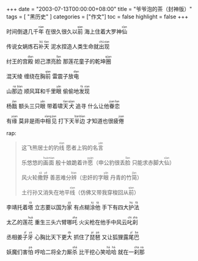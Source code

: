 +++
date = "2003-07-13T00:00:00+08:00"
title = "爷爷泡的茶（封神版）"
tags = [ "黑历史" ]
categories = ["作文"]
toc = false
highlight = false
+++

时间倒退几千<ruby>年<rp>(</rp><rt>nían</rt><rp>)</rp></ruby> 在很久很久以<ruby>前<rp>(</rp><rt>qían</rt><rp>)</rp></ruby> 海上住着大罗神<ruby>仙<rp>(</rp><rt>xīan</rt><rp>)</rp></ruby>

传说女娲炼石<ruby>补<rp>(</rp><rt>bǔ</rt><rp>)</rp></ruby><ruby>天<rp>(</rp><rt>tīan</rt><rp>)</rp></ruby> 泥水捏造人类生命就<ruby>出<rp>(</rp><rt>chū</rt><rp>)</rp></ruby><ruby>现<rp>(</rp><rt>xìan</rt><rp>)</rp></ruby>

纣王的宫<ruby>殿<rp>(</rp><rt>dìan</rt><rp>)</rp></ruby> 妲己漂亮<ruby>脸<rp>(</rp><rt>lǐan</rt><rp>)</rp></ruby> 那莲花童子的乾坤<ruby>圈<rp>(</rp><rt>qūan</rt><rp>)</rp></ruby>

混天绫 缠绕在胸<ruby>前<rp>(</rp><rt>qían</rt><rp>)</rp></ruby> 雷震子放<ruby>电<rp>(</rp><rt>dìan</rt><rp>)</rp></ruby>

山<ruby>那<rp>(</rp><rt>nà</rt><rp>)</rp></ruby><ruby>边<rp>(</rp><rt>bīan</rt><rp>)</rp></ruby> 顺风耳和千里<ruby>眼<rp>(</rp><rt>yǎn</rt><rp>)</rp></ruby> 偷偷地<ruby>发<rp>(</rp><rt>fā</rt><rp>)</rp></ruby><ruby>现<rp>(</rp><rt>xìan</rt><rp>)</rp></ruby>

杨<ruby>戬<rp>(</rp><rt>jǐan</rt><rp>)</rp></ruby> 额头三只<ruby>眼<rp>(</rp><rt>yǎn</rt><rp>)</rp></ruby> 带着啸<ruby>天<rp>(</rp><rt>tīan</rt><rp>)</rp></ruby><ruby>犬<rp>(</rp><rt>qǔan</rt><rp>)</rp></ruby> 追寻 什么让他<ruby>眷<rp>(</rp><rt>jùan</rt><rp>)</rp></ruby><ruby>恋<rp>(</rp><rt>lìan</rt><rp>)</rp></ruby>

有<ruby>缘<rp>(</rp><rt>yúan</rt><rp>)</rp></ruby> 莫非是雨中<ruby>相<rp>(</rp><rt>xīang</rt><rp>)</rp></ruby><ruby>见<rp>(</rp><rt>jìan</rt><rp>)</rp></ruby> 打下天<ruby>半<rp>(</rp><rt>bàn</rt><rp>)</rp></ruby><ruby>边<rp>(</rp><rt>bīan</rt><rp>)</rp></ruby> 才知道也很疲<ruby>倦<rp>(</rp><rt>jùan</rt><rp>)</rp></ruby>

rap:

> 这飞熊居士的钓<ruby>线<rp>(</rp><rt>xìan</rt><rp>)</rp></ruby> 愿者上钩的名<ruby>言<rp>(</rp><rt>yán</rt><rp>)</rp></ruby>
>
> 乐悠悠的<ruby>画<rp>(</rp><rt>huà</rt><rp>)</rp></ruby><ruby>面<rp>(</rp><rt>mìan</rt><rp>)</rp></ruby> 殷十娘跪着许<ruby>愿<rp>(</rp><rt>yuàn</rt><rp>)</rp></ruby>（申公豹很丢<ruby>脸<rp>(</rp><rt>lǐan</rt><rp>)</rp></ruby> 只能求赤脚大<ruby>仙<rp>(</rp><rt>xīan</rt><rp>)</rp></ruby>）
>
> 风火轮<ruby>撒<rp>(</rp><rt>sā</rt><rp>)</rp></ruby><ruby>野<rp>(</rp><rt>yě</rt><rp>)</rp></ruby> 善恶难分<ruby>辨<rp>(</rp><rt>bìan</rt><rp>)</rp></ruby>（忠奸的字<ruby>眼<rp>(</rp><rt>yǎn</rt><rp>)</rp></ruby> 丹青的竹<ruby>简<rp>(</rp><rt>jǐan</rt><rp>)</rp></ruby>）
>
> 土行孙又消失在地平<ruby>线<rp>(</rp><rt>xìan</rt><rp>)</rp></ruby>（仿佛又带我穿梭回从<ruby>前<rp>(</rp><rt>qían</rt><rp>)</rp></ruby>）

李靖托着<ruby>塔<rp>(</rp><rt>tǎ</rt><rp>)</rp></ruby> 立志要以国为<ruby>家<rp>(</rp><rt>jiā</rt><rp>)</rp></ruby> 有点糊<ruby>涂<rp>(</rp><rt>tú</rt><rp>)</rp></ruby><ruby>他<rp>(</rp><rt>tā</rt><rp>)</rp></ruby> 手下有四大<ruby>护<rp>(</rp><rt>hù</rt><rp>)</rp></ruby><ruby>法<rp>(</rp><rt>fǎ</rt><rp>)</rp></ruby>

太乙的莲<ruby>花<rp>(</rp><rt>huā</rt><rp>)</rp></ruby> 重生三头六臂哪<ruby>吒<rp>(</rp><rt>zha</rt><rp>)</rp></ruby>  火尖枪在他手中风云<ruby>叱<rp>(</rp><rt>chì</rt><rp>)</rp></ruby><ruby>刹<rp>(</rp><rt>zhà</rt><rp>)</rp></ruby>

丞相姜<ruby>子<rp>(</rp><rt>zǐ</rt><rp>)</rp></ruby><ruby>牙<rp>(</rp><rt>yá</rt><rp>)</rp></ruby> 心胸比天下更<ruby>大<rp>(</rp><rt>dà</rt><rp>)</rp></ruby> 抓住了<ruby>琵<rp>(</rp><rt>pí</rt><rp>)</rp></ruby><ruby>琶<rp>(</rp><rt>pá</rt><rp>)</rp></ruby> 又让狐狸露<ruby>尾<rp>(</rp><rt>yǐ</rt><rp>)</rp></ruby><ruby>巴<rp>(</rp><rt>ba</rt><rp>)</rp></ruby>

妖魔们害<ruby>怕<rp>(</rp><rt>pà</rt><rp>)</rp></ruby> 哼哈二将全力厮<ruby>杀<rp>(</rp><rt>shā</rt><rp>)</rp></ruby> 比干挖心笑<ruby>哈<rp>(</rp><rt>hā</rt><rp>)</rp></ruby><ruby>哈<rp>(</rp><rt>hā</rt><rp>)</rp></ruby> 就在一<ruby>刹<rp>(</rp><rt>chà</rt><rp>)</rp></ruby><ruby>那<rp>(</rp><rt>nà</rt><rp>)</rp></ruby>